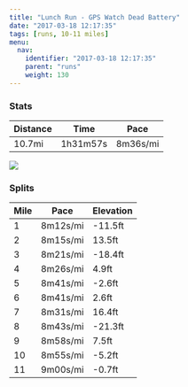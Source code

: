 ```yaml
---
title: "Lunch Run - GPS Watch Dead Battery"
date: "2017-03-18 12:17:35"
tags: [runs, 10-11 miles]
menu:
  nav:
    identifier: "2017-03-18 12:17:35"
    parent: "runs"
    weight: 130
---
```


### Stats

| Distance | Time | Pace |
|----------|------|------|
|10.7mi|1h31m57s|8m36s/mi|

<img src='https://maps.googleapis.com/maps/api/staticmap?maptype=roadmap&path=enc:ysjeIhpvLNlHfBtALxEzAgAIaFxB{CrDK~AfEwJzD@aGtBeCdDCbBxDaKjE?eFrBuCvCQvB~DcKnEDiGtBwBdDGbBrD_KzEMwEhCsDhDD~AhDiKxED}FjBeCnDA~AbE_K`EGgF`C{CfDE`BpDaKtEIgFzBeD~CCjBdE_K~DEgF|BuC|CAfB|DeKbEEeEdCwDlCMvBjEeK~D@cF`C_DjDJxArDiKxDFoFvBiCdDAdB|DgK~DM}DpCcElC@hBzDwJfEI{EnCgDnC@bB~DwJhE@{FnBaClDDzAtDcK~DDcG|BcC|CDbBpDiKfEA_F`CuCrCKrBxDcKnEKoErBeDvDE`BlDgJbEa@eEhCsDfDD|AzDeK`EH}F`CgCjDTlAhD}JjEMoFlBiClDWfBzC{JnFEiFbCyCjDPxAbD_KrEI_FlCmDhDVdApDoJbES{EnCoDfC?jBvDuJrEGqFlC}C~CRrAtDkJlESyFxBsCdD?dB|D{JlEQmE~BuDtCQvB`E}JrES_EtCsExCFtA~DwJlE?qFdCaDpC?fBpDqJ`F_@iDdBcE&key=AIzaSyC1MId7bFpkLXNAaYhBSTb8jLyiSqzbDtM&size=800x800&markers=color:yellow|label:S|53.47149,-2.25045&markers=color:green|label:F|53.469879999999996,-2.2512800000000017'>

### Splits

| Mile | Pace | Elevation |
|------|------|-----------|
|1|8m12s/mi|-11.5ft|
|2|8m15s/mi|13.5ft|
|3|8m21s/mi|-18.4ft|
|4|8m26s/mi|4.9ft|
|5|8m41s/mi|-2.6ft|
|6|8m41s/mi|2.6ft|
|7|8m31s/mi|16.4ft|
|8|8m43s/mi|-21.3ft|
|9|8m58s/mi|7.5ft|
|10|8m55s/mi|-5.2ft|
|11|9m00s/mi|-0.7ft|
